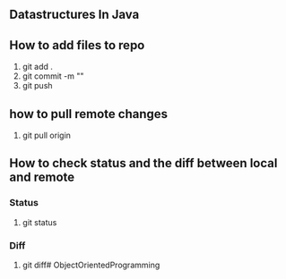 ## Datastructures In Java

## How to add files to repo

1. git add . 
2. git commit -m "<YOUR MESSAGE>"
3. git push


## how to pull remote changes

1. git pull origin <BRANCH NAME>

## How to check status and the diff between local and remote

### Status

1. git status

### Diff

1. git diff#   O b j e c t O r i e n t e d P r o g r a m m i n g  
 